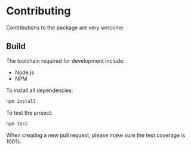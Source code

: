 # Contributing

Contributions to the package are very welcome.

## Build

The toolchain required for development include:
- Node.js
- NPM

To install all dependencies:

```bash
npm install
```

To test the project:

```bash
npm test
```

When creating a new pull request, please make sure the test coverage is 100%.
